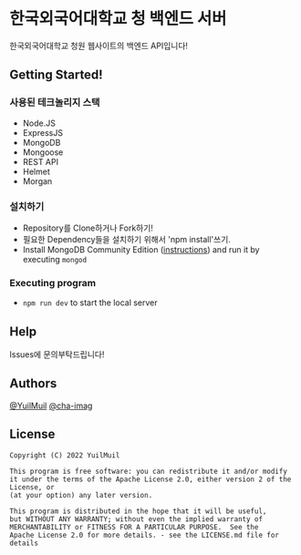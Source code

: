 # 한국외국어대학교 청 백엔드 서버

한국외국어대학교 청원 웹사이트의 백엔드 API입니다!

## Getting Started!

### 사용된 테크놀리지 스택

* Node.JS
* ExpressJS
* MongoDB
* Mongoose
* REST API
* Helmet
* Morgan

### 설치하기

* Repository를 Clone하거나 Fork하기!
* 필요한 Dependency들을 설치하기 위해서 'npm install'쓰기.
* Install MongoDB Community Edition ([instructions](https://docs.mongodb.com/manual/installation/#tutorials)) and run it by executing `mongod`

### Executing program

* `npm run dev` to start the local server

## Help

Issues에 문의부탁드립니다!

## Authors

[@YuilMuil](https://github.com/YuilMuil)
[@cha-imag](https://github.com/cha-imag)

## License

    Copyright (C) 2022 YuilMuil

    This program is free software: you can redistribute it and/or modify
    it under the terms of the Apache License 2.0, either version 2 of the License, or
    (at your option) any later version.

    This program is distributed in the hope that it will be useful,
    but WITHOUT ANY WARRANTY; without even the implied warranty of
    MERCHANTABILITY or FITNESS FOR A PARTICULAR PURPOSE.  See the
    Apache License 2.0 for more details. - see the LICENSE.md file for details
